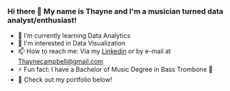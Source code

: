### Hi there 👋  My name is Thayne and I'm a musician turned data analyst/enthusiast!

- 🌱 I’m currently learning Data Analytics
- 🎨 I'm interested in Data Visualization
- 📫 How to reach me: Via my [Linkedin](https://www.linkedin.com/in/thayne-campbell/) or by e-mail at Thaynecampbell@gmail.com
- ⚡ Fun fact: I have a Bachelor of Music Degree in Bass Trombone 🎵
- 🔽 Check out my portfolio below!
